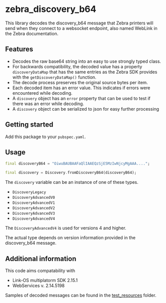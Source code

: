 # zebra_discovery_b64

This library decodes the discovery_b64 message that Zebra printers will send when they connect to a websocket endpoint, also named WebLink in the Zebra documentation.

## Features
- Decodes the raw base64 string into an easy to use strongly typed class.
- For backwards compatibility, the decoded value has a property `discoveryDataMap` that has the same entries as the Zebra SDK provides with the `getDiscoveryDataMap()` function.
- The decode process preserves the original source bytes per item.
- Each decoded item has an error value. This indicates if errors were encountered while decoding.
- A `discovery` object has an `error` property that can be used to test if there was an error while decoding.
- A `discovery` object can be serialized to json for easy further processing

## Getting started
Add this package to your `pubspec.yaml`.

## Usage
```Dart
final discoveryB64 = "OiwuBAUBAAFaQlIAAEQzSjE5MzIwNjcyMgAAA....";

final discovery = Discovery.fromDiscoveryB64(discoveryB64);
```
The `discovery` variable can be an instance of one of these types.
- `DiscoveryLegacy`
- `DiscoveryAdvancedV0`
- `DiscoveryAdvancedV1`
- `DiscoveryAdvancedV2`
- `DiscoveryAdvancedV3`
- `DiscoveryAdvancedV4`

The `DiscoveryAdvancedV4` is used for versions 4 and higher.

The actual type depends on version information provided in the discovery_b64 message.

## Additional information
This code aims compatability with
- Link-OS multiplatorm SDK 2.15.1
- WebServices v. 2.14.5198

Samples of decoded messages can be found in the [test_resources](https://github.com/dalosy-projecten-bv/zebra_discovery_b64/tree/main/test/test_resources) folder.
